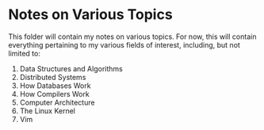 # Notes on Various Topics

This folder will contain my notes on various topics. For now, this will contain everything pertaining to
my various fields of interest, including, but not limited to:

1. Data Structures and Algorithms
2. Distributed Systems
3. How Databases Work
4. How Compilers Work
5. Computer Architecture
6. The Linux Kernel
7. Vim



